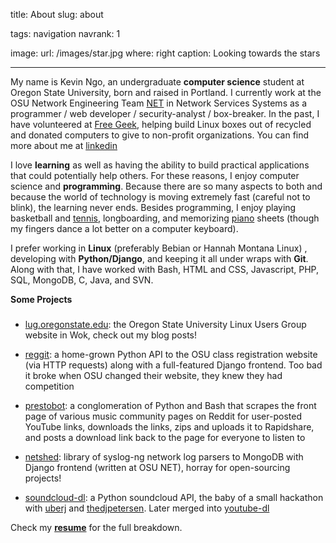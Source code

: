 title: About
slug: about

tags: navigation
navrank: 1

image:
    url: /images/star.jpg
    where: right
    caption: Looking towards the stars

---

My name is Kevin Ngo, an undergraduate **computer science** student at Oregon
State University, born and raised in Portland. I currently work at the OSU
Network Engineering Team [NET][net] in Network Services Systems as a programmer
/ web developer / security-analyst / box-breaker. In the past, I have
volunteered at [Free Geek][freegeek], helping build Linux boxes out of recycled
and donated computers to give to non-profit organizations. You can find more
about me at [linkedin][linkedin]

I love **learning** as well as having the ability to build practical
applications that could potentially help others. For these reasons, I enjoy
computer science and **programming**. Because there are so many aspects to both
and because the world of technology is moving extremely fast (careful not to
blink), the learning never ends. Besides programming, I enjoy playing
basketball and [tennis][tennis], longboarding, and memorizing [piano][piano]
sheets (though my fingers dance a lot better on a computer keyboard).

I prefer working in **Linux** (preferably Bebian or Hannah Montana Linux) ,
developing with **Python/Django**, and keeping it all under wraps with **Git**.
Along with that, I have worked with Bash, HTML and CSS, Javascript, PHP, SQL,
MongoDB, C, Java, and SVN.

**Some Projects**
###

- [lug.oregonstate.edu][lug]: the Oregon State University Linux Users Group
  website in Wok, check out my blog posts!

- [reggit][reggit]: a home-grown Python API to the OSU class registration
  website (via HTTP requests) along with a full-featured Django frontend. Too
bad it broke when OSU changed their website, they knew they had competition

- [prestobot][prestobot]: a conglomeration of Python and Bash that scrapes the
  front page of various music community pages on Reddit for user-posted YouTube
links, downloads the links, zips and uploads it to Rapidshare, and posts a
download link back to the page for everyone to listen to

- [netshed][netshed]: library of syslog-ng network log parsers to MongoDB with
  Django frontend (written at OSU NET), horray for open-sourcing projects!

- [soundcloud-dl][soundcloud]: a Python soundcloud API, the baby of a small
  hackathon with [uberj][uberj] and [thedjpetersen][thedjpetersen]. Later
merged into [youtube-dl][youtube-dl]

Check my [**resume**](/resume) for the full breakdown. 

[net]:http://oregonstate.edu/net
[freegeek]:http://freegeek.com
[linkedin]:http://www.linkedin.com/pub/kevin-ngo/42/576/b5a
[piano]:http://www.youtube.com/watch?v=bocsXSPMYbU
[tennis]:http://www.facebook.com/video/video.php?v=1065800744763
[reggit]:http://reggit.us
[prestobot]:http://www.reddit.com/r/listentothis/comments/kxtx2/prestobot_20111001_download_link_for_todays/
[lug]:http://lug.oregonstate.edu
[soundcloud]:http://github.com/ngokevin/soundcloud-dl
[netshed]:http://github.com/ngokevin/netshed
[uberj]:http://uberj.com
[thedjpetersen]:http://thedjpetersen.github.com
[youtube-dl]:http://github.com/rg3/youtube-dl
